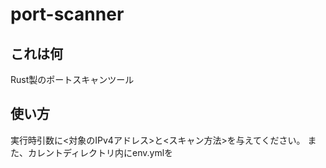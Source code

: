 # port-scanner

## これは何
Rust製のポートスキャンツール

## 使い方
実行時引数に<対象のIPv4アドレス>と<スキャン方法>を与えてください。
また、カレントディレクトリ内にenv.ymlを
